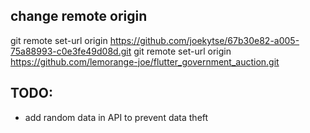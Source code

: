 ## change remote origin
git remote set-url origin https://github.com/joekytse/67b30e82-a005-75a88993-c0e3fe49d08d.git
git remote set-url origin https://github.com/lemorange-joe/flutter_government_auction.git


## TODO:
- add random data in API to prevent data theft
